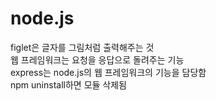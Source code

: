 # node.js
figlet은 글자를 그림처럼 출력해주는 것\
웹 프레임워크는 요청을 응답으로 돌려주는 기능\
express는 node.js의 웹 프레임워크의 기능을 담당함\
npm uninstall하면 모듈 삭제됨
